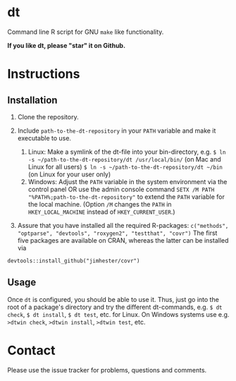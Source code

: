 dt
==

Command line R script for GNU `make` like functionality.

**If you like dt, please "star" it on Github.**

Instructions
============

Installation
------------

1. Clone the repository.

1. Include `path-to-the-dt-repository` in your `PATH` variable and make it executable to use.
    1. Linux: Make a symlink of the dt-file into your bin-directory, e.g.
       `$ ln -s ~/path-to-the-dt-repository/dt /usr/local/bin/` (on Mac and Linux for all users)
	   `$ ln -s ~/path-to-the-dt-repository/dt ~/bin` (on Linux for your user only)
    1. Windows: Adjust the `PATH` variable in the system environment via the control panel OR
	   use the admin console command `SETX /M PATH "%PATH%;path-to-the-dt-repository"` to extend the `PATH` variable for the local machine.
	   (Option `/M` changes the `PATH` in `HKEY_LOCAL_MACHINE` instead of `HKEY_CURRENT_USER`.)

1. Assure that you have installed all the required R-packages:
```c("methods", "optparse", "devtools", "roxygen2", "testthat", "covr")```
The first five packages are available on CRAN, whereas the latter can be installed via 
```splus
devtools::install_github("jimhester/covr")
```

Usage
-----

Once `dt` is configured, you should be able to use it.
Thus, just go into the root of a package's directory and try the different dt-commands, e.g. `$ dt check`, `$ dt install`, `$ dt test`, etc. for Linux.
On Windows systems use e.g. `>dtwin check`, `>dtwin install`, `>dtwin test`, etc.


Contact
=======

Please use the issue tracker for problems, questions and comments. 
